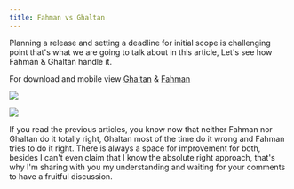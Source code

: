 ```yaml
---
title: Fahman vs Ghaltan
---
```


Planning a release and setting a deadline for initial scope is
challenging point that's what we are going to talk about in this
article, Let's see how Fahman & Ghaltan handle it.

For download and mobile view
[Ghaltan](https://photos.app.goo.gl/n1DLiomRcAVNMGej8) &
[Fahman](https://photos.app.goo.gl/px7kuXyCpbUzrJ5d8)

<img 
src="https://media.licdn.com/dms/image/C4D12AQHE18r4Oc6kuQ/article-inline_image-shrink_1500_2232/0?e=1562803200&amp;v=beta&amp;t=u3Q-HfkyCQf-UrqYaE9lcw9tO4v6BcmqlbC9_FhL25M">

<img 
src="https://media.licdn.com/dms/image/C4D12AQE8OBPUNN-WAA/article-inline_image-shrink_1500_2232/0?e=1562803200&amp;v=beta&amp;t=GHJ7iqpR4gAFKIZwuEaamABajSMjnVwm8lVne3VRU2M">

If you read the previous articles, you know now that neither Fahman nor
Ghaltan do it totally right, Ghaltan most of the time do it wrong and
Fahman tries to do it right. There is always a space for improvement for
both, besides I can't even claim that I know the absolute right
approach, that's why I'm sharing with you my understanding and waiting
for your comments to have a fruitful discussion.
